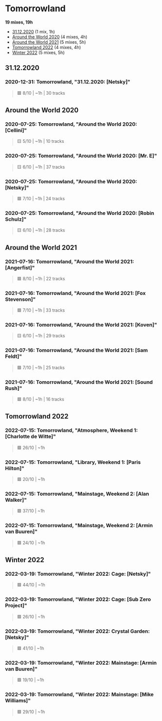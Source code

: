 # Tomorrowland

<!-- toc:start -->

**19 mixes, 19h**

- [31.12.2020](#31.12.2020) (1 mix, 1h)
- [Around the World 2020](#around-the-world-2020) (4 mixes, 4h)
- [Around the World 2021](#around-the-world-2021) (5 mixes, 5h)
- [Tomorrowland 2022](#tomorrowland-2022) (4 mixes, 4h)
- [Winter 2022](#winter-2022) (5 mixes, 5h)
<!-- toc:end -->

## 31.12.2020

### 2020-12-31: Tomorrowland, "31.12.2020: [Netsky]"

> 🟩 8/10 | ~1h | 30 tracks

## Around the World 2020

### 2020-07-25: Tomorrowland, "Around the World 2020: [Cellini]"

> 🟨 5/10 | ~1h | 10 tracks

### 2020-07-25: Tomorrowland, "Around the World 2020: [Mr. E]"

> 🟨 6/10 | ~1h | 37 tracks

### 2020-07-25: Tomorrowland, "Around the World 2020: [Netsky]"

> 🟩 7/10 | ~1h | 24 tracks

### 2020-07-25: Tomorrowland, "Around the World 2020: [Robin Schulz]"

> 🟨 6/10 | ~1h | 28 tracks

## Around the World 2021

### 2021-07-16: Tomorrowland, "Around the World 2021: [Angerfist]"

> 🟩 8/10 | ~1h | 22 tracks

### 2021-07-16: Tomorrowland, "Around the World 2021: [Fox Stevenson]"

> 🟩 7/10 | ~1h | 33 tracks

### 2021-07-16: Tomorrowland, "Around the World 2021: [Koven]"

> 🟨 6/10 | ~1h | 29 tracks

### 2021-07-16: Tomorrowland, "Around the World 2021: [Sam Feldt]"

> 🟩 7/10 | ~1h | 25 tracks

### 2021-07-16: Tomorrowland, "Around the World 2021: [Sound Rush]"

> 🟩 8/10 | ~1h | 16 tracks

## Tomorrowland 2022

### 2022-07-15: Tomorrowland, "Atmosphere, Weekend 1: [Charlotte de Witte]"

> 🟪 26/10 | ~1h

### 2022-07-15: Tomorrowland, "Library, Weekend 1: [Paris Hilton]"

> 🟪 20/10 | ~1h

### 2022-07-15: Tomorrowland, "Mainstage, Weekend 2: [Alan Walker]"

> 🟪 37/10 | ~1h

### 2022-07-15: Tomorrowland, "Mainstage, Weekend 2: [Armin van Buuren]"

> 🟪 24/10 | ~1h

## Winter 2022

### 2022-03-19: Tomorrowland, "Winter 2022: Cage: [Netsky]"

> 🟪 44/10 | ~1h

### 2022-03-19: Tomorrowland, "Winter 2022: Cage: [Sub Zero Project]"

> 🟪 26/10 | ~1h

### 2022-03-19: Tomorrowland, "Winter 2022: Crystal Garden: [Netsky]"

> 🟪 41/10 | ~1h

### 2022-03-19: Tomorrowland, "Winter 2022: Mainstage: [Armin van Buuren]"

> 🟪 19/10 | ~1h

### 2022-03-19: Tomorrowland, "Winter 2022: Mainstage: [Mike Williams]"

> 🟪 29/10 | ~1h
